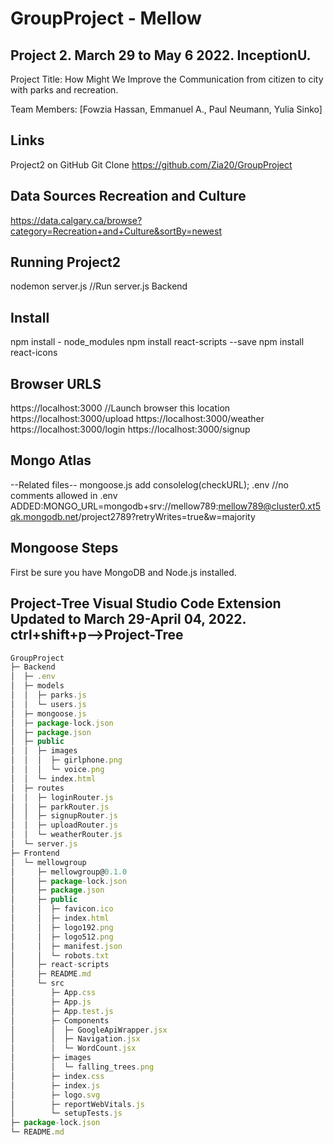 # GroupProject - Mellow

## Project 2. March 29 to May 6 2022. InceptionU. 

Project Title: How Might We Improve the Communication from citizen to city with parks and recreation.

Team Members: [Fowzia Hassan, Emmanuel A., Paul Neumann, Yulia Sinko]

## Links
Project2 on GitHub Git Clone https://github.com/Zia20/GroupProject

## Data Sources Recreation and Culture
https://data.calgary.ca/browse?category=Recreation+and+Culture&sortBy=newest

## Running Project2
nodemon server.js   //Run server.js Backend
## Install
npm install - node_modules
npm install react-scripts --save 
npm install react-icons

## Browser URLS
https://localhost:3000   //Launch browser this location
https://localhost:3000/upload
https://localhost:3000/weather
https://localhost:3000/login
https://localhost:3000/signup

## Mongo Atlas 
--Related files--
mongoose.js add consolelog(checkURL);
.env //no comments allowed in .env ADDED:MONGO_URL=mongodb+srv://mellow789:mellow789@cluster0.xt5qk.mongodb.net/project2789?retryWrites=true&w=majority

## Mongoose Steps
First be sure you have MongoDB and Node.js installed.

## Project-Tree Visual Studio Code Extension Updated to March 29-April 04, 2022. ctrl+shift+p-->Project-Tree
```js
GroupProject
├─ Backend
│  ├─ .env
│  ├─ models
│  │  ├─ parks.js
│  │  └─ users.js
│  ├─ mongoose.js
│  ├─ package-lock.json
│  ├─ package.json
│  ├─ public
│  │  ├─ images
│  │  │  ├─ girlphone.png
│  │  │  └─ voice.png
│  │  └─ index.html
│  ├─ routes
│  │  ├─ loginRouter.js
│  │  ├─ parkRouter.js
│  │  ├─ signupRouter.js
│  │  ├─ uploadRouter.js
│  │  └─ weatherRouter.js
│  └─ server.js
├─ Frontend
│  └─ mellowgroup
│     ├─ mellowgroup@0.1.0
│     ├─ package-lock.json
│     ├─ package.json
│     ├─ public
│     │  ├─ favicon.ico
│     │  ├─ index.html
│     │  ├─ logo192.png
│     │  ├─ logo512.png
│     │  ├─ manifest.json
│     │  └─ robots.txt
│     ├─ react-scripts
│     ├─ README.md
│     └─ src
│        ├─ App.css
│        ├─ App.js
│        ├─ App.test.js
│        ├─ Components
│        │  ├─ GoogleApiWrapper.jsx
│        │  ├─ Navigation.jsx
│        │  └─ WordCount.jsx
│        ├─ images
│        │  └─ falling_trees.png
│        ├─ index.css
│        ├─ index.js
│        ├─ logo.svg
│        ├─ reportWebVitals.js
│        └─ setupTests.js
├─ package-lock.json
└─ README.md

```
